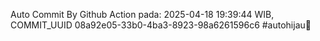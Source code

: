 Auto Commit By Github Action pada: 2025-04-18 19:39:44 WIB, COMMIT_UUID 08a92e05-33b0-4ba3-8923-98a6261596c6 #autohijau🗿
